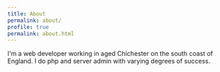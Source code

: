 ```yaml
---
title: About
permalink: about/
profile: true
permalink: about.html
---
```


I'm a web developer working in aged Chichester on the south coast of England. I do php and server admin with varying degrees of success.
